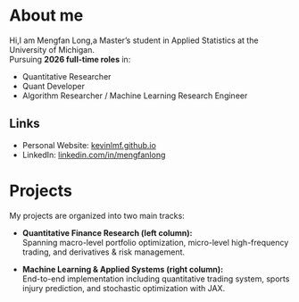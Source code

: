 # About me

Hi,I am Mengfan Long,a Master’s student in Applied Statistics at the University of Michigan.  
Pursuing **2026 full-time roles** in:  
- Quantitative Researcher  
- Quant Developer
- Algorithm Researcher / Machine Learning Research Engineer
 

## Links
- Personal Website: [kevinlmf.github.io](https://kevinlmf.github.io)  
- LinkedIn: [linkedin.com/in/mengfanlong](https://www.linkedin.com/in/mengfanlong)

# Projects

My projects are organized into two main tracks:

- **Quantitative Finance Research (left column):**  
Spanning macro-level portfolio optimization, micro-level high-frequency trading, and derivatives & risk management.

- **Machine Learning & Applied Systems (right column):**  
End-to-end implementation including quantitative trading system, sports injury prediction, and stochastic optimization with JAX.


